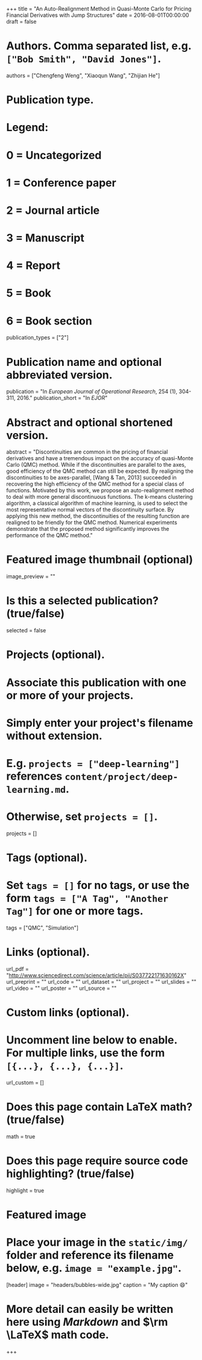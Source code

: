+++
title = "An Auto-Realignment Method in Quasi-Monte Carlo for Pricing Financial Derivatives with Jump Structures"
date = 2016-08-01T00:00:00
draft = false

# Authors. Comma separated list, e.g. `["Bob Smith", "David Jones"]`.
authors = ["Chengfeng Weng", "Xiaoqun Wang", "Zhijian He"]

# Publication type.
# Legend:
# 0 = Uncategorized
# 1 = Conference paper
# 2 = Journal article
# 3 = Manuscript
# 4 = Report
# 5 = Book
# 6 = Book section
publication_types = ["2"]

# Publication name and optional abbreviated version.
publication = "In *European Journal of Operational Research*, 254 (1), 304-311, 2016."
publication_short = "In *EJOR*"

# Abstract and optional shortened version.
abstract = "Discontinuities are common in the pricing of financial derivatives and have a tremendous impact on the accuracy of quasi-Monte Carlo (QMC) method. While if the discontinuities are parallel to the axes, good efficiency of the QMC method can still be expected. By realigning the discontinuities to be axes-parallel, [Wang & Tan, 2013] succeeded in recovering the high efficiency of the QMC method for a special class of functions. Motivated by this work, we propose an auto-realignment method to deal with more general discontinuous functions. The k-means clustering algorithm, a classical algorithm of machine learning, is used to select the most representative normal vectors of the discontinuity surface. By applying this new method, the discontinuities of the resulting function are realigned to be friendly for the QMC method. Numerical experiments demonstrate that the proposed method significantly improves the performance of the QMC method."

# Featured image thumbnail (optional)
image_preview = ""

# Is this a selected publication? (true/false)
selected = false

# Projects (optional).
#   Associate this publication with one or more of your projects.
#   Simply enter your project's filename without extension.
#   E.g. `projects = ["deep-learning"]` references `content/project/deep-learning.md`.
#   Otherwise, set `projects = []`.
projects = []

# Tags (optional).
#   Set `tags = []` for no tags, or use the form `tags = ["A Tag", "Another Tag"]` for one or more tags.
tags = ["QMC", "Simulation"]

# Links (optional).
url_pdf = "http://www.sciencedirect.com/science/article/pii/S037722171630162X"
url_preprint = ""
url_code = ""
url_dataset = ""
url_project = ""
url_slides = ""
url_video = ""
url_poster = ""
url_source = ""

# Custom links (optional).
#   Uncomment line below to enable. For multiple links, use the form `[{...}, {...}, {...}]`.
url_custom = []

# Does this page contain LaTeX math? (true/false)
math = true

# Does this page require source code highlighting? (true/false)
highlight = true

# Featured image
# Place your image in the `static/img/` folder and reference its filename below, e.g. `image = "example.jpg"`.
[header]
image = "headers/bubbles-wide.jpg"
caption = "My caption :smile:"

# More detail can easily be written here using *Markdown* and $\rm \LaTeX$ math code.

+++


